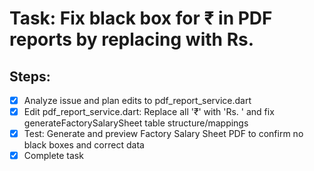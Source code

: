 # Task: Fix black box for ₹ in PDF reports by replacing with Rs.

## Steps:
- [x] Analyze issue and plan edits to pdf_report_service.dart
- [x] Edit pdf_report_service.dart: Replace all '₹' with 'Rs. ' and fix generateFactorySalarySheet table structure/mappings
- [x] Test: Generate and preview Factory Salary Sheet PDF to confirm no black boxes and correct data
- [x] Complete task
